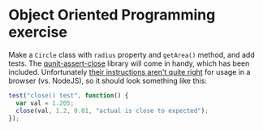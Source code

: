 # Object Oriented Programming exercise

Make a `Circle` class with `radius` property and `getArea()` method, and add tests.  The [qunit-assert-close](https://github.com/advanced-js/qunit-assert-close) library will come in handy, which has been included.  Unfortunately [their instructions aren't quite right](https://github.com/JamesMGreene/qunit-assert-close/issues/3) for usage in a browser (vs. NodeJS), so it should look something like this:

```javascript
test("close() test", function() {
  var val = 1.205;
  close(val, 1.2, 0.01, "actual is close to expected");
});
```
